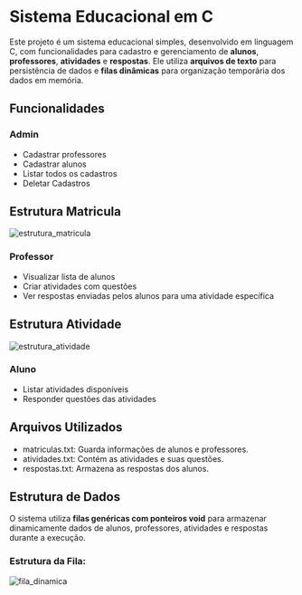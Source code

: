 #  Sistema Educacional em C

Este projeto é um sistema educacional simples, desenvolvido em linguagem C, com funcionalidades para cadastro e gerenciamento de **alunos**, **professores**, **atividades** e **respostas**. Ele utiliza **arquivos de texto** para persistência de dados e **filas dinâmicas** para organização temporária dos dados em memória.

##  Funcionalidades

###  Admin
- Cadastrar professores
- Cadastrar alunos
- Listar todos os cadastros
- Deletar Cadastros

## Estrutura Matricula
![estrutura_matricula](https://github.com/user-attachments/assets/49dcb6b5-1c87-40f9-a0ef-8d275655f5c8)


###  Professor
- Visualizar lista de alunos
- Criar atividades com questões
- Ver respostas enviadas pelos alunos para uma atividade específica

## Estrutura Atividade
![estrutura_atividade](https://github.com/user-attachments/assets/cb6b84c8-b01b-42b9-9518-43db048c529d)


###  Aluno
- Listar atividades disponíveis
- Responder questões das atividades

## Arquivos Utilizados

- matriculas.txt: Guarda informações de alunos e professores.
- atividades.txt: Contém as atividades e suas questões.
- respostas.txt: Armazena as respostas dos alunos.

##  Estrutura de Dados

O sistema utiliza **filas genéricas com ponteiros void** para armazenar dinamicamente dados de alunos, professores, atividades e respostas durante a execução.

### Estrutura da Fila:
![fila_dinamica](https://github.com/user-attachments/assets/a485806d-4756-4685-b40c-e32819c5f1b8)
